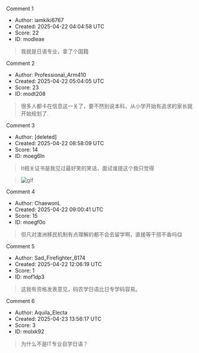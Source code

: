 Comment 1

- Author: iamkiki6767
- Created: 2025-04-22 04:04:58 UTC
- Score: 22
- ID: modleae

> 我就是日语专业，拿了个国籍

Comment 2

- Author: Professional_Arm410
- Created: 2025-04-22 05:04:05 UTC
- Score: 23
- ID: modt208

> 很多人都卡在信息这一关了，要不然别说本科，从小学开始有追求的家长就开始规划了.

Comment 3

- Author: [deleted]
- Created: 2025-04-22 08:58:09 UTC
- Score: 14
- ID: moeg6ln

> It相关证书是我见过最好笑的笑话，面试谁提这个我只觉得

> ![gif](giphy|c6vfLahAP9Acn5A8Fd|downsized)

Comment 4

- Author: ChaewonL
- Created: 2025-04-22 09:00:41 UTC
- Score: 15
- ID: moegf0o

> 但凡对澳洲移民机制有点理解的都不会去留学啊，直接等干捞不香吗😋

Comment 5

- Author: Sad_Firefighter_6174
- Created: 2025-04-22 12:06:19 UTC
- Score: 1
- ID: mof1dp3

> 这我有资格发表意见，码农学日语比日专学码容易。

Comment 6

- Author: Aquila_Electa
- Created: 2025-04-23 13:56:17 UTC
- Score: 3
- ID: molxk92

> 为什么不是IT专业自学日语？
